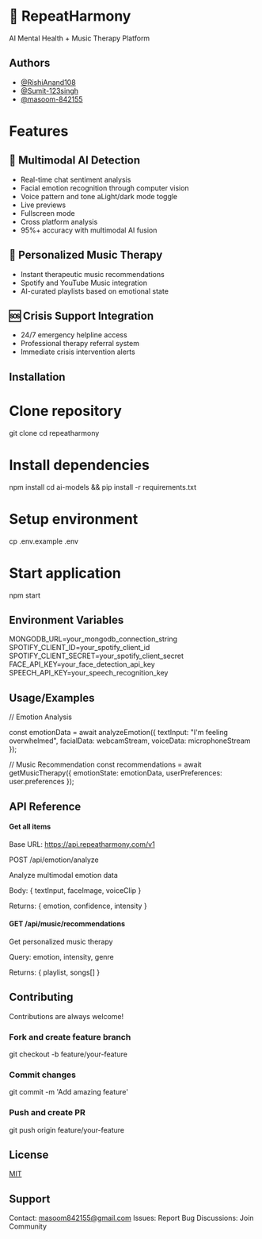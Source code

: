 
# 🎵 RepeatHarmony

AI Mental Health + Music Therapy Platform




## Authors

- [@RishiAnand108](https://www.github.com/RishiAnand108)
- [@Sumit-123singh](https://github.com/Sumit-123singh)
- [@masoom-842155](https://github.com/masoom-842155)


# Features

## 🤖 Multimodal AI Detection
- Real-time chat sentiment analysis
- Facial emotion recognition through computer vision
- Voice pattern and tone aLight/dark mode toggle
- Live previews
- Fullscreen mode
- Cross platform analysis
- 95%+ accuracy with multimodal AI fusion

## 🎼 Personalized Music Therapy
- Instant therapeutic music recommendations
- Spotify and YouTube Music integration
- AI-curated playlists based on emotional state

## 🆘 Crisis Support Integration
- 24/7 emergency helpline access
- Professional therapy referral system
- Immediate crisis intervention alerts

## Installation

# Clone repository
git clone 
cd repeatharmony

# Install dependencies
npm install
cd ai-models && pip install -r requirements.txt

# Setup environment
cp .env.example .env

# Start application
npm start

    
## Environment Variables

MONGODB_URL=your_mongodb_connection_string
SPOTIFY_CLIENT_ID=your_spotify_client_id
SPOTIFY_CLIENT_SECRET=your_spotify_client_secret
FACE_API_KEY=your_face_detection_api_key
SPEECH_API_KEY=your_speech_recognition_key



## Usage/Examples

// Emotion Analysis

const emotionData = await analyzeEmotion({
  textInput: "I'm feeling overwhelmed",
  facialData: webcamStream,
  voiceData: microphoneStream
});

// Music Recommendation
const recommendations = await getMusicTherapy({
  emotionState: emotionData,
  userPreferences: user.preferences
});


## API Reference

#### Get all items

Base URL: https://api.repeatharmony.com/v1

POST /api/emotion/analyze

Analyze multimodal emotion data

Body: { textInput, faceImage, voiceClip }

Returns: { emotion, confidence, intensity }

#### GET /api/music/recommendations

Get personalized music therapy

Query: emotion, intensity, genre

Returns: { playlist, songs[] }
## Contributing

Contributions are always welcome!

### Fork and create feature branch
git checkout -b feature/your-feature

### Commit changes
git commit -m 'Add amazing feature'

### Push and create PR
git push origin feature/your-feature


## License

[MIT](https://choosealicense.com/licenses/mit/)


## Support

Contact: masoom842155@gmail.com
Issues: Report Bug
Discussions: Join Community

